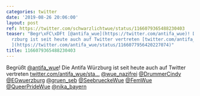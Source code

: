 ```yaml
---
categories: twitter
date: '2019-08-26 20:06:00'
layout: post
ref: https://twitter.com/schwarzlichtwue/status/1166079365488230403
teaser: "Begr\xFC\xDFt [@antifa_wue](https://twitter.com/antifa_wue)! Die Antifa W\xFC\
  rzburg ist seit heute auch auf Twitter vertreten [twitter.com/antifa_wue/sta\u2026\
  ](https://twitter.com/antifa_wue/status/1166077956420227074)"
title: 1166079365488230403
---
```

Begrüßt [@antifa_wue](https://twitter.com/antifa_wue)! Die Antifa Würzburg ist seit heute auch auf Twitter vertreten [twitter.com/antifa_wue/sta…](https://twitter.com/antifa_wue/status/1166077956420227074)
[@wue_nazifrei](https://twitter.com/wue_nazifrei) [@DrummerCindy](https://twitter.com/DrummerCindy) [@EGwuerzburg](https://twitter.com/EGwuerzburg) [@gruen_seb](https://twitter.com/gruen_seb) [@SeebrueckeWue](https://twitter.com/SeebrueckeWue) [@FemWue](https://twitter.com/FemWue) [@QueerPrideWue](https://twitter.com/QueerPrideWue) [@nika_bayern](https://twitter.com/nika_bayern)
